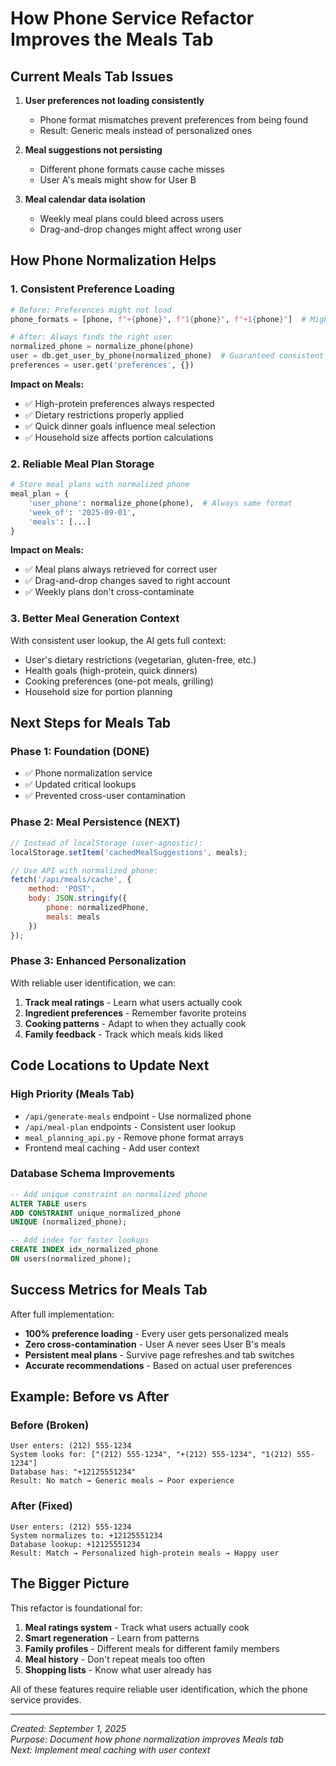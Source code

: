 # How Phone Service Refactor Improves the Meals Tab

## Current Meals Tab Issues

1. **User preferences not loading consistently** 
   - Phone format mismatches prevent preferences from being found
   - Result: Generic meals instead of personalized ones

2. **Meal suggestions not persisting**
   - Different phone formats cause cache misses
   - User A's meals might show for User B

3. **Meal calendar data isolation**
   - Weekly meal plans could bleed across users
   - Drag-and-drop changes might affect wrong user

## How Phone Normalization Helps

### 1. Consistent Preference Loading
```python
# Before: Preferences might not load
phone_formats = [phone, f"+{phone}", f"1{phone}", f"+1{phone}"]  # Might miss the user

# After: Always finds the right user
normalized_phone = normalize_phone(phone)
user = db.get_user_by_phone(normalized_phone)  # Guaranteed consistent lookup
preferences = user.get('preferences', {})
```

**Impact on Meals:**
- ✅ High-protein preferences always respected
- ✅ Dietary restrictions properly applied
- ✅ Quick dinner goals influence meal selection
- ✅ Household size affects portion calculations

### 2. Reliable Meal Plan Storage
```python
# Store meal plans with normalized phone
meal_plan = {
    'user_phone': normalize_phone(phone),  # Always same format
    'week_of': '2025-09-01',
    'meals': [...]
}
```

**Impact on Meals:**
- ✅ Meal plans always retrieved for correct user
- ✅ Drag-and-drop changes saved to right account
- ✅ Weekly plans don't cross-contaminate

### 3. Better Meal Generation Context
With consistent user lookup, the AI gets full context:
- User's dietary restrictions (vegetarian, gluten-free, etc.)
- Health goals (high-protein, quick dinners)
- Cooking preferences (one-pot meals, grilling)
- Household size for portion planning

## Next Steps for Meals Tab

### Phase 1: Foundation (DONE)
- ✅ Phone normalization service
- ✅ Updated critical lookups
- ✅ Prevented cross-user contamination

### Phase 2: Meal Persistence (NEXT)
```javascript
// Instead of localStorage (user-agnostic):
localStorage.setItem('cachedMealSuggestions', meals);

// Use API with normalized phone:
fetch('/api/meals/cache', {
    method: 'POST',
    body: JSON.stringify({
        phone: normalizedPhone,
        meals: meals
    })
});
```

### Phase 3: Enhanced Personalization
With reliable user identification, we can:
1. **Track meal ratings** - Learn what users actually cook
2. **Ingredient preferences** - Remember favorite proteins
3. **Cooking patterns** - Adapt to when they actually cook
4. **Family feedback** - Track which meals kids liked

## Code Locations to Update Next

### High Priority (Meals Tab)
- `/api/generate-meals` endpoint - Use normalized phone
- `/api/meal-plan` endpoints - Consistent user lookup
- `meal_planning_api.py` - Remove phone format arrays
- Frontend meal caching - Add user context

### Database Schema Improvements
```sql
-- Add unique constraint on normalized phone
ALTER TABLE users 
ADD CONSTRAINT unique_normalized_phone 
UNIQUE (normalized_phone);

-- Add index for faster lookups
CREATE INDEX idx_normalized_phone 
ON users(normalized_phone);
```

## Success Metrics for Meals Tab

After full implementation:
- **100% preference loading** - Every user gets personalized meals
- **Zero cross-contamination** - User A never sees User B's meals
- **Persistent meal plans** - Survive page refreshes and tab switches
- **Accurate recommendations** - Based on actual user preferences

## Example: Before vs After

### Before (Broken)
```
User enters: (212) 555-1234
System looks for: ["(212) 555-1234", "+(212) 555-1234", "1(212) 555-1234"]
Database has: "+12125551234"
Result: No match → Generic meals → Poor experience
```

### After (Fixed)
```
User enters: (212) 555-1234
System normalizes to: +12125551234
Database lookup: +12125551234
Result: Match → Personalized high-protein meals → Happy user
```

## The Bigger Picture

This refactor is foundational for:
1. **Meal ratings system** - Track what users actually cook
2. **Smart regeneration** - Learn from patterns
3. **Family profiles** - Different meals for different family members
4. **Meal history** - Don't repeat meals too often
5. **Shopping lists** - Know what user already has

All of these features require reliable user identification, which the phone service provides.

---

*Created: September 1, 2025*  
*Purpose: Document how phone normalization improves Meals tab*  
*Next: Implement meal caching with user context*